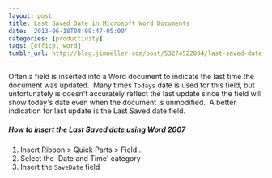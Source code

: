 ```yaml
---
layout: post
title: Last Saved Date in Microsoft Word Documents
date: '2013-06-18T08:09:47-05:00'
categories: [productivity]
tags: [office, word]
tumblr_url: http://blog.jimueller.com/post/53274522094/last-saved-date-in-microsoft-word-documents
---
```

Often a field is inserted into a Word document to indicate the last time the document was updated.  Many times `Todays` date is used for this field, but unfortunately is doesn't accurately reflect the last update since the field will show today's date even when the document is unmodified.  A better indication for last update is the Last Saved date field.

##### How to insert the Last Saved date using Word 2007
1. Insert Ribbon &gt; Quick Parts &gt; Field...
2. Select the 'Date and Time' category
3. Insert the `SaveDate` field
